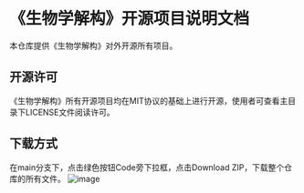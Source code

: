 # 《生物学解构》开源项目说明文档
本仓库提供《生物学解构》对外开源所有项目。

## 开源许可
《生物学解构》所有开源项目均在MIT协议的基础上进行开源，使用者可查看主目录下LICENSE文件阅读许可。

## 下载方式
在main分支下，点击绿色按钮Code旁下拉框，点击Download ZIP，下载整个仓库的所有文件。
![image](https://github.com/xiaokuuuuuu/Biology-Projects/assets/170326215/7e937bd7-5b46-4686-b21d-79a09b3c1faf)
